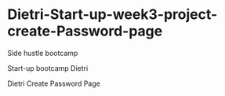 # Dietri-Start-up-week3-project-create-Password-page

Side hustle bootcamp

Start-up bootcamp
Dietri

Dietri Create Password Page
